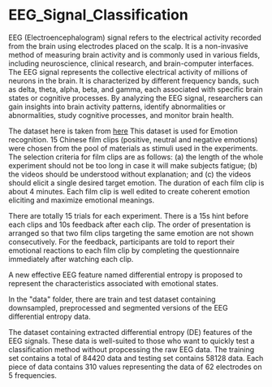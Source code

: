 # EEG_Signal_Classification
EEG (Electroencephalogram) signal refers to the electrical activity recorded from the brain using electrodes placed on the scalp. It is a non-invasive method of measuring brain activity and is commonly used in various fields, including neuroscience, clinical research, and brain-computer interfaces. The EEG signal represents the collective electrical activity of millions of neurons in the brain. It is characterized by different frequency bands, such as delta, theta, alpha, beta, and gamma, each associated with specific brain states or cognitive processes. By analyzing the EEG signal, researchers can gain insights into brain activity patterns, identify abnormalities or abnormalities, study cognitive processes, and monitor brain health.

The dataset here is taken from [here]([url](https://drive.google.com/file/d/1Ql5jRm-JDHNm46sfX68ahEXCUrVw7VFR/view))
This dataset is used for Emotion recognition. 15 Chinese film clips (positive, neutral and negative emotions) were chosen from the pool of materials as stimuli used in the experiments. The selection criteria for film clips are as follows: (a) the length of the whole experiment should not be too long in case it will make subjects fatigue; (b) the videos should be understood without explanation; and (c) the videos should elicit a single desired target emotion. The duration of each film clip is about 4 minutes. Each film clip is well edited to create coherent emotion eliciting and maximize emotional meanings.

There are totally 15 trials for each experiment. There is a 15s hint before each clips and 10s feedback after each clip. The order of presentation is arranged so that two film clips targeting the same emotion are not shown consecutively. For the feedback, participants are told to report their emotional reactions to each film clip by completing the questionnaire immediately after watching each clip.

A new effective EEG feature named differential entropy is proposed to represent the characteristics associated with emotional states.

In the "data" folder, there are train and test dataset containing downsampled, preprocessed and segmented versions of the EEG differential entropy data.


The dataset containing extracted differential entropy (DE) features of the EEG signals. These data is well-suited to those who want to quickly test a classification method without propcessing the raw EEG data. The training set contains a total of 84420 data and testing set contains 58128 data. Each piece of data contains 310 values representing the data of 62 electrodes on 5 frequencies.


